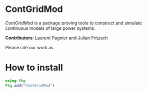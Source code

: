 # ContGridMod

*ContGridMod* is a package proving tools to construct and simulate continuous models of large power systems.

**Contributors**: Laurent Pagnier and Julian Fritzsch

Please cite our work as 

# How to install

```julia
using Pkg
Pkg.add("ContGridMod")
```
